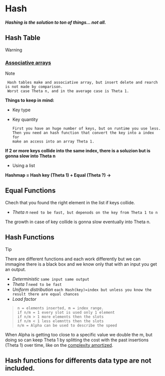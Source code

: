 # Hash

***Hashing is the solution to ton of things... not all.***

## Hash Table
> [!WARNING]
> ### [Associative arrays](../Trees/Trees.md#associative-array-map-or-dictionary)

> [!NOTE]
> 
>      Hash tables make and associative array, but insert delete and rearch is not made by comparison.
>      Worst case Theta n, and in the average case is Theta 1.
> **Things to keep in mind:**
> - Key type
> - Key quantity
>
>       First you have an huge number of keys, but on runtime you use less.
>       Then you need an hash function that convert the key into a index for
>       make an access into an array Theta 1.
>  **If 2 or more keys collide into the same index, there is a soluzion but is gonna slow into Theta n**
> - Using a list
>   
>  **Hashmap = Hash key (Theta 1) + Equal (Theta ?) ->**

## Equal Functions
Chech that you found the right element in the list if keys collide.
- *Theta n*  `need to be fast, but depenods on the key from Theta 1 to n`
  
The growth in case of key collide is gonna slow eventually into Theta n.

## Hash Functions
> [!TIP]
> There are different functions and each work differently but we can immagine there is a black box
> and we know only that with an input you get an output.
> - *Deterministic* `same input same output`
> - *Theta 1*  `need to be fast`
> - *Uniform distribution* `each Hash(key)=index but unless you know the result there are equal chances`
> - *Load factor*
>>     n = elements inserted, m = index range.
>>     if n/m = 1 every slot is used only 1 element
>>     if n/m > 1 more elements then the slots
>>     if n/m < 1 less elemntts then the slots
>>     n/m = Alpha can be used to describe the speed
> When Alpha is getting too close to a specific value we double the m, but doing so can keep Theta 1 by splitting the cost with the past insertions (Theta 1) over time, like on the [complexity amortized](../Lists/Lists.md#crescita-telescopica--complessità-ammortizzata).

## Hash functions for differents data type are not included.

